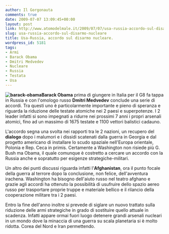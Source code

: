 ```yaml
---
author: Il Gorgonauta
comments: true
date: 2009-07-07 13:09:45+00:00
layout: post
link: http://www.atomodelmale.it/2009/07/07/usa-russia-accordo-sul-disarmo-nucleare/
slug: usa-russia-accordo-sul-disarmo-nucleare
title: Usa-Russia, accordo sul disarmo nucleare.
wordpress_id: 5181
tags:
- Armi
- Barack Obama
- Dmitri Medvedev
- Nucleare
- Russia
- Testata
- Usa
---
```


**![barack-obama](http://www.atomodelmale.it/wp-content/uploads/2008/11/barack-obama-236x300.jpg)Barack Obama** prima di giungere in Italia per il G8 fa tappa in Russia e con l'omologo russo **Dmitri Medvedev** conclude una serie di accordi. Tra questi uno è particolarmente importante e pieno di speranza e riguarda la riduzione delle testate atomiche nei 2 paesi e superpotenze. I 2 leader infatti si sono impegnati a ridurre nei prossimi 7 anni i propri arsenali atomici, fino ad un massimo di 1675 testate e 1100 vettori balistici cadauno.

L'accordo segna una svolta nei rapporti tra le 2 nazioni, un recupero del **dialogo** dopo i malumori e i dissidi scatenati dalla guerra in Georgia e dal progetto americano di installare lo scudo spaziale nell'Europa orientale, Polonia e Rep. Ceca in primis. Certamente a Washington non risiede più G. Bush ma Obama, il quale comunque è costretto a cercare un accordo con la Russia anche e sopratutto per esigenze strategiche-militari.

Un altro dei punti discussi riguarda infatti l'**Afghanistan**, ora il punto focale della guerra al terrore dopo la conclusione, non felice, dell'avventura irachena. Washington ha bisogno dell'aiuto russo nel teatro afghano e grazie agli accordi ha ottenuto la possibilità di usufruire dello spazio aereo russo per trasportare proprie truppe e materiale bellico e il rilancio della cooperazione militare tra i 2 paesi.

<!-- more -->


Entro la fine dell'anno inoltre si prevede di siglare un nuovo trattato sulla riduzione delle armi strategiche in grado di sostituire quello attuale in scadenza. Infatti appare ormai fuori luogo detenere grandi arsenali nucleari in un mondo dove la minaccia di una guerra su scala planetaria si è molto ridotta. Corea del Nord e Iran permettendo.
